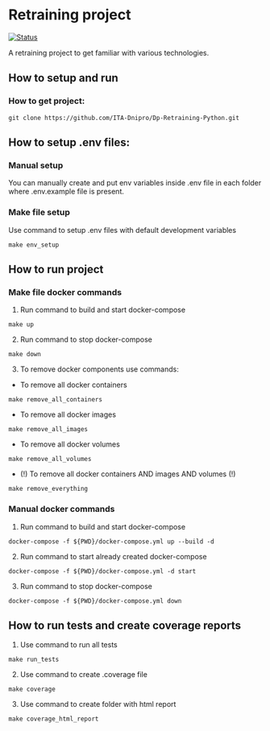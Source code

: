 # Retraining project
[![Status](https://github.com/ITA-Dnipro/Dp-Retraining-Python/actions/workflows/dev_checks.yml/badge.svg)](https://github.com/ITA-Dnipro/Dp-Retraining-Python/actions/workflows/dev_checks.yml)

A retraining project to get familiar with various technologies.
## How to setup and run
### How to get project:
```
git clone https://github.com/ITA-Dnipro/Dp-Retraining-Python.git
```
## How to setup .env files:
### Manual setup
You can manually create and put env variables inside .env file in each folder where .env.example file is present.
### Make file setup
Use command to setup .env files with default development variables
```
make env_setup
```
## How to run project
### Make file docker commands
1. Run command to build and start docker-compose
```
make up
```
2. Run command to stop docker-compose
```
make down
```
3. To remove docker components use commands:
- To remove all docker containers
```
make remove_all_containers
```
- To remove all docker images
```
make remove_all_images
```
- To remove all docker volumes
```
make remove_all_volumes
```
- (!) To remove all docker containers AND images AND volumes (!)
```
make remove_everything
```
### Manual docker commands
1. Run command to build and start docker-compose
```
docker-compose -f ${PWD}/docker-compose.yml up --build -d
```
2. Run command to start already created docker-compose
```
docker-compose -f ${PWD}/docker-compose.yml -d start
```
3. Run command to stop docker-compose
```
docker-compose -f ${PWD}/docker-compose.yml down
```
## How to run tests and create coverage reports
1. Use command to run all tests
```
make run_tests
```
2. Use command to create .coverage file
```
make coverage
```
3. Use command to create folder with html report
```
make coverage_html_report
```
